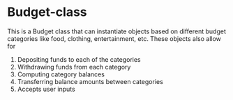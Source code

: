 # Budget-class
This is a Budget class that can instantiate objects based on different budget categories like food, clothing, entertainment, etc.
 These objects also allow for
1.  Depositing funds to each of the categories
2.  Withdrawing funds from each category
3.  Computing category balances
4.  Transferring balance amounts between categories
5.  Accepts user inputs
